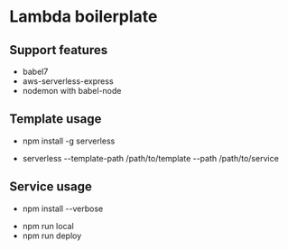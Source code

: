# Lambda boilerplate

## Support features

* babel7
* aws-serverless-express
* nodemon with babel-node

## Template usage

* npm install -g serverless
+ serverless --template-path /path/to/template --path /path/to/service

## Service usage

* npm install --verbose
+ npm run local
+ npm run deploy 

